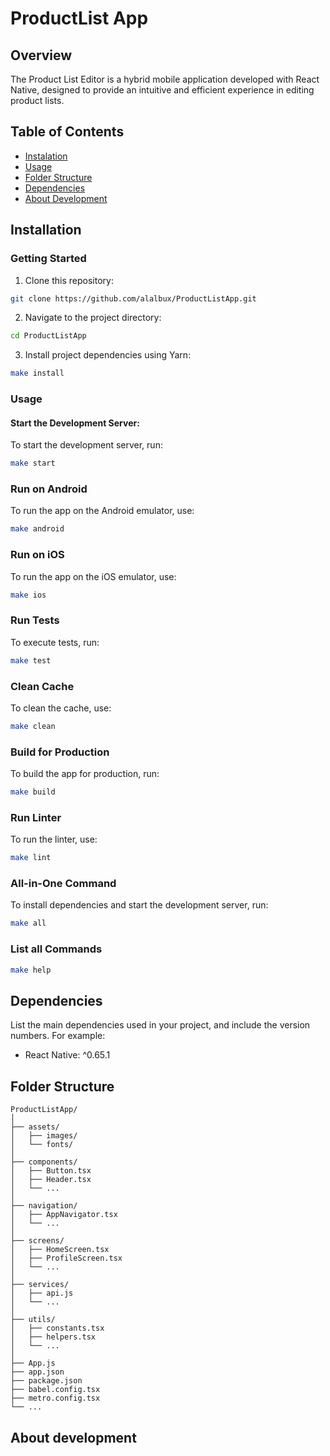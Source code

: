 # ProductList App

## Overview

The Product List Editor is a hybrid mobile application developed with React Native, designed to provide an intuitive and efficient experience in editing product lists.

## Table of Contents

- [Instalation]()
- [Usage]()
- [Folder Structure]()
- [Dependencies]()
- [About Development]()

## Installation

### Getting Started

1. Clone this repository:

```bash
git clone https://github.com/alalbux/ProductListApp.git
```

2. Navigate to the project directory:

```bash
cd ProductListApp
```

3. Install project dependencies using Yarn:

```bash
make install
```

### Usage

#### Start the Development Server:

To start the development server, run:

```bash
make start
```

### **Run on Android**

To run the app on the Android emulator, use:

```bash
make android
```

### **Run on iOS**

To run the app on the iOS emulator, use:

```bash
make ios
```

### **Run Tests**

To execute tests, run:

```bash
make test
```

### **Clean Cache**

To clean the cache, use:

```bash
make clean
```

### **Build for Production**

To build the app for production, run:

```bash
make build
```

### **Run Linter**

To run the linter, use:

```bash
make lint
```

### **All-in-One Command**

To install dependencies and start the development server, run:

```bash
make all
```

### **List all Commands**

```bash
make help
```

## Dependencies

List the main dependencies used in your project, and include the version numbers. For example:

- React Native: ^0.65.1

## Folder Structure

```
ProductListApp/
│
├── assets/
│   ├── images/
│   └── fonts/
│
├── components/
│   ├── Button.tsx
│   ├── Header.tsx
│   └── ...
│
├── navigation/
│   ├── AppNavigator.tsx
│   └── ...
│
├── screens/
│   ├── HomeScreen.tsx
│   ├── ProfileScreen.tsx
│   └── ...
│
├── services/
│   ├── api.js
│   └── ...
│
├── utils/
│   ├── constants.tsx
│   ├── helpers.tsx
│   └── ...
│
├── App.js
├── app.json
├── package.json
├── babel.config.tsx
├── metro.config.tsx
└── ...

```

## About development
